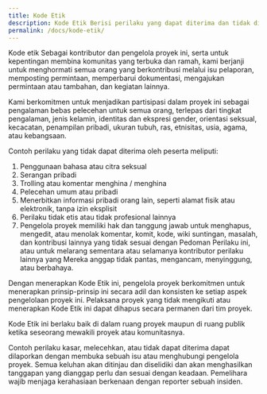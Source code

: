 ```yaml
---
title: Kode Etik
description: Kode Etik Berisi perilaku yang dapat diterima dan tidak diterima oleh semua kontribor serta menerapkan prinsip-prinsip ini secara adil dan konsisten ke setiap aspek pengelolaan proyek ini.
permalink: /docs/kode-etik/
---
```


Kode etik
Sebagai kontributor dan pengelola proyek ini, serta untuk kepentingan membina komunitas yang terbuka dan ramah, kami berjanji untuk menghormati semua orang yang berkontribusi melalui isu pelaporan, memposting permintaan, memperbarui dokumentasi, mengajukan permintaan atau tambahan, dan kegiatan lainnya.

Kami berkomitmen untuk menjadikan partisipasi dalam proyek ini sebagai pengalaman bebas pelecehan untuk semua orang, terlepas dari tingkat pengalaman, jenis kelamin, identitas dan ekspresi gender, orientasi seksual, kecacatan, penampilan pribadi, ukuran tubuh, ras, etnisitas, usia, agama, atau kebangsaan.

Contoh perilaku yang tidak dapat diterima oleh peserta meliputi:

1. Penggunaan bahasa atau citra seksual
2. Serangan pribadi
3. Trolling atau komentar menghina / menghina
4. Pelecehan umum atau pribadi
5. Menerbitkan informasi pribadi orang lain, seperti alamat fisik atau elektronik, tanpa izin eksplisit
6. Perilaku tidak etis atau tidak profesional lainnya
7. Pengelola proyek memiliki hak dan tanggung jawab untuk menghapus, mengedit, atau menolak komentar, komit, kode, wiki suntingan, masalah, dan kontribusi lainnya yang tidak sesuai dengan Pedoman Perilaku ini, atau untuk melarang sementara atau selamanya kontributor perilaku lainnya yang Mereka anggap tidak pantas, mengancam, menyinggung, atau berbahaya.

Dengan menerapkan Kode Etik ini, pengelola proyek berkomitmen untuk menerapkan prinsip-prinsip ini secara adil dan konsisten ke setiap aspek pengelolaan proyek ini. Pelaksana proyek yang tidak mengikuti atau menerapkan Kode Etik ini dapat dihapus secara permanen dari tim proyek.

Kode Etik ini berlaku baik di dalam ruang proyek maupun di ruang publik ketika seseorang mewakili proyek atau komunitasnya.

Contoh perilaku kasar, melecehkan, atau tidak dapat diterima dapat dilaporkan dengan membuka sebuah isu atau menghubungi pengelola proyek. Semua keluhan akan ditinjau dan diselidiki dan akan menghasilkan tanggapan yang dianggap perlu dan sesuai dengan keadaan. Pemelihara wajib menjaga kerahasiaan berkenaan dengan reporter sebuah insiden.
